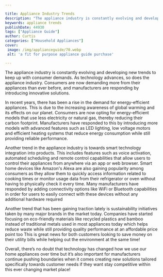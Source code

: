 ```yaml
---

title: Appliance Industry Trends
description: "The appliance industry is constantly evolving and developing new trends to keep up with consumer demands. As technology advances, ...keep going and find out"
keywords: appliance trends
publishDate: 44930
tags: ["Appliance Guide"]
author: Curtis
categories: ["Household Appliances"]
cover: 
 image: /img/applianceguide/70.webp
 alt: 'a fit for purpose appliance guide purchase'

---
```


The appliance industry is constantly evolving and developing new trends to keep up with consumer demands. As technology advances, so does the appliance industry. Consumers are now demanding more from their appliances than ever before, and manufacturers are responding by introducing innovative solutions.

In recent years, there has been a rise in the demand for energy-efficient appliances. This is due to the increasing awareness of global warming and its effects on our planet. Consumers are now opting for energy-efficient models that use less electricity or natural gas, thereby reducing their carbon footprint. Manufacturers have responded to this by introducing more models with advanced features such as LED lighting, low voltage motors and efficient heating systems that reduce energy consumption while still providing reliable performance.

Another trend in the appliance industry is towards smart technology integration into products. This includes features such as voice activation, automated scheduling and remote control capabilities that allow users to control their appliances from anywhere via an app or web browser. Smart home devices like Amazon's Alexa are also gaining popularity among consumers as they allow them to quickly access information related to cooking times or monitor usage data from their refrigerator or oven without having to physically check it every time. Many manufacturers have responded by adding connectivity options like WiFi or Bluetooth capabilities in order for users to easily connect with these devices without any additional hardware required 


Another trend that has been gaining traction lately is sustainability initiatives taken by many major brands in the market today. Companies have started focusing on eco-friendly materials like recycled plastics and bamboo instead of traditional metals used in most appliances today which helps reduce waste while still providing quality performance at an affordable price point too This is great news for both customers looking to save money on their utility bills while helping out the environment at the same time! 

Overall, there’s no doubt that technology has changed how we use our home appliances over time but it’s also important for manufacturers continue pushing boundaries when it comes creating new solutions tailored specifically towards customer needs if they want stay competitive within this ever changing market place!
